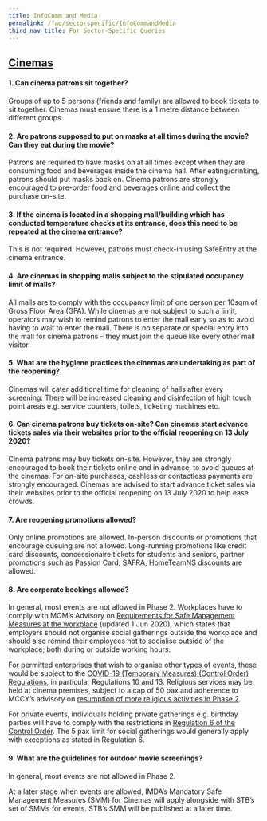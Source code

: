 ```yaml
---
title: InfoComm and Media
permalink: /faq/sectorspecific/InfoCommandMedia
third_nav_title: For Sector-Specific Queries
---
```


## **<ins>Cinemas</ins>**

#### **1. Can cinema patrons sit together?**
Groups of up to 5 persons (friends and family) are allowed to book tickets to sit together. Cinemas must ensure there is a 1 metre distance between different groups. 

#### **2. Are patrons supposed to put on masks at all times during the movie? Can they eat during the movie?**
Patrons are required to have masks on at all times except when they are consuming food and beverages inside the cinema hall. After eating/drinking, patrons should put masks back on. Cinema patrons are strongly encouraged to pre-order food and beverages online and collect the purchase on-site. 

#### **3. If the cinema is located in a shopping mall/building which has conducted temperature checks at its entrance, does this need to be repeated at the cinema entrance?**
This is not required. However, patrons must check-in using SafeEntry at the cinema entrance. 

#### **4. Are cinemas in shopping malls subject to the stipulated occupancy limit of malls?**
All malls are to comply with the occupancy limit of one person per 10sqm of Gross Floor Area (GFA). While cinemas are not subject to such a limit, operators may wish to remind patrons to enter the mall early so as to avoid having to wait to enter the mall. There is no separate or special entry into the mall for cinema patrons – they must join the queue like every other mall visitor. 

#### **5. What are the hygiene practices the cinemas are undertaking as part of the reopening?**
Cinemas will cater additional time for cleaning of halls after every screening. There will be increased cleaning and disinfection of high touch point areas e.g. service counters, toilets, ticketing machines etc. 

#### **6. Can cinema patrons buy tickets on-site? Can cinemas start advance tickets sales via their websites prior to the official reopening on 13 July 2020?**
Cinema patrons may buy tickets on-site. However, they are strongly encouraged to book their tickets online and in advance, to avoid queues at the cinemas. For on-site purchases, cashless or contactless payments are strongly encouraged. Cinemas are advised to start advance ticket sales via their websites prior to the official reopening on 13 July 2020 to help ease crowds.

#### **7. Are reopening promotions allowed?**
Only online promotions are allowed. In-person discounts or promotions that encourage queuing are not allowed. Long-running promotions like credit card discounts, concessionaire tickets for students and seniors, partner promotions such as Passion Card, SAFRA, HomeTeamNS discounts are allowed.

#### **8. Are corporate bookings allowed?**
In general, most events are not allowed in Phase 2. Workplaces have to comply with MOM’s Advisory on <a href="https://www.mom.gov.sg/covid-19/requirements-for-safe-management-measures" target="_blank">Requirements for Safe Management Measures at the workplace</a> (updated 1 Jun 2020), which states that employers should not organise social gatherings outside the workplace and should also remind their employees not to socialise outside of the workplace, both during or outside working hours.

For permitted enterprises that wish to organise other types of events, these would be subject to the <a href="https://sso.agc.gov.sg/SL/COVID19TMA2020-S254-2020?DocDate=20200407" target="_blank">COVID-19 (Temporary Measures) (Control Order) Regulations</a>, in particular Regulations 10 and 13.
Religious services may be held at cinema premises, subject to a cap of 50 pax and adherence to MCCY’s advisory on <a href="https://www.mccy.gov.sg/about-us/news-and-resources/press-statements/2020/jun/resumption-of-more-religious-activities-in-phase-two" target="_blank">resumption of more religious activities in Phase 2</a>.

For private events, individuals holding private gatherings e.g. birthday parties will have to comply with the restrictions in <a href="https://sso.agc.gov.sg/SL/COVID19TMA2020-S254-2020?DocDate=20200407&ProvIds=pr6-#pr6-" target="_blank">Regulation 6 of the Control Order</a>. The 5 pax limit for social gatherings would generally apply with exceptions as stated in Regulation 6.

#### **9. What are the guidelines for outdoor movie screenings?**
In general, most events are not allowed in Phase 2.

At a later stage when events are allowed, IMDA’s Mandatory Safe Management Measures (SMM) for Cinemas will apply alongside with STB’s set of SMMs for events. STB’s SMM will be published at a later time.